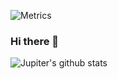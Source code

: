 ![Metrics](https://metrics.lecoq.io/jupiterbak?template=classic&config.timezone=Europe%2FBerlin&config.animated=true)

### Hi there 👋

<!--
**jupiterbak/jupiterbak** is a ✨ _special_ ✨ repository because its `README.md` (this file) appears on your GitHub profile.

Here are some ideas to get you started:

- 🔭 I’m currently working on ...
- 🌱 I’m currently learning ...
- 👯 I’m looking to collaborate on ...
- 🤔 I’m looking for help with ...
- 💬 Ask me about ...
- 📫 How to reach me: ...
- 😄 Pronouns: ...
- ⚡ Fun fact: ...
-->

![Jupiter's github stats](https://github-readme-stats.vercel.app/api?username=jupiterbak&show_icons=true&theme=radical)
